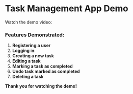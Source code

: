 # Task Management App Demo

Watch the demo video: 

### Features Demonstrated:
1.  **Registering a user**
2.  **Logging in**
3.  **Creating a new task**
4.  **Editing a task**
5.  **Marking a task as completed**
6.  **Undo task marked as completed**
7.  **Deleting a task**  

 **Thank you for watching the demo!**
